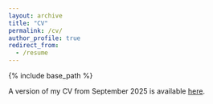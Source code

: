 ```yaml
---
layout: archive
title: "CV"
permalink: /cv/
author_profile: true
redirect_from:
  - /resume
---
```


{% include base_path %}

A version of my CV from September 2025 is available [here](LukeHagarCV_Sep25.pdf).
